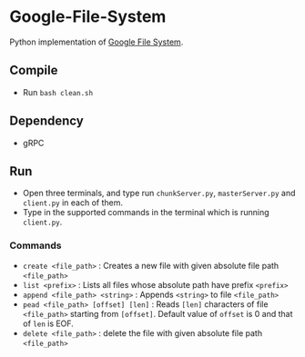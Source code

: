 # Google-File-System
Python implementation of [Google File System](https://static.googleusercontent.com/media/research.google.com/en//archive/gfs-sosp2003.pdf).

## Compile
- Run `bash clean.sh`

## Dependency
- gRPC

## Run
- Open three terminals, and type run `chunkServer.py`, `masterServer.py` and `client.py` in each of them.
- Type in the supported commands in the terminal which is running `client.py`.

### Commands
- `create <file_path>` : Creates a new file with given absolute file path `<file_path>`
- `list <prefix>` : Lists all files whose absolute path have prefix `<prefix>`
- `append <file_path> <string>` : Appends `<string>` to file `<file_path>`
- `pead <file_path> [offset] [len]` : Reads `[len]` characters of file `<file_path>` starting from `[offset]`. Default value of `offset` is 0 and that of `len` is EOF.
- `delete <file_path>` : delete the file with given absolute file path `<file_path>`